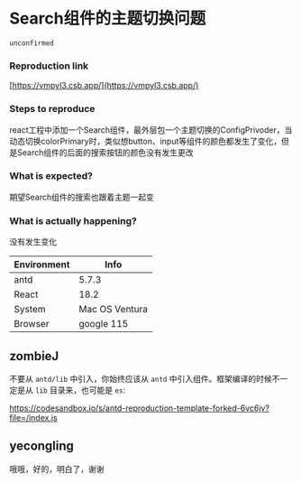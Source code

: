 # Search组件的主题切换问题

`unconfirmed`

### Reproduction link

[https://vmpyl3.csb.app/](https://vmpyl3.csb.app/)

### Steps to reproduce

react工程中添加一个Search组件，最外层包一个主题切换的ConfigPrivoder，当动态切换colorPrimary时，类似想button、input等组件的颜色都发生了变化，但是Search组件的后面的搜索按钮的颜色没有发生更改

### What is expected?

期望Search组件的搜索也跟着主题一起变

### What is actually happening?

没有发生变化

| Environment | Info           |
| ----------- | -------------- |
| antd        | 5.7.3          |
| React       | 18.2           |
| System      | Mac OS Ventura |
| Browser     | google 115     |

<!-- generated by ant-design-issue-helper. DO NOT REMOVE -->

## zombieJ

不要从 `antd/lib` 中引入，你始终应该从 `antd` 中引入组件。框架编译的时候不一定是从 `lib` 目录来，也可能是 `es`:

https://codesandbox.io/s/antd-reproduction-template-forked-6vc6jv?file=/index.js

## yecongling

哦哦，好的，明白了，谢谢
